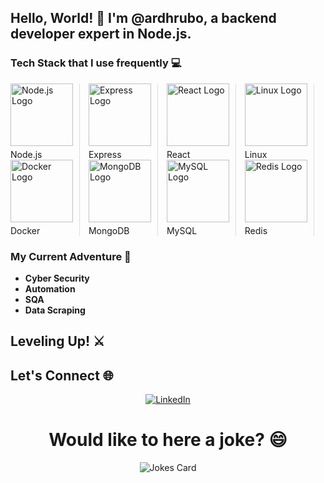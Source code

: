 ## Hello, World! 👋 I'm @ardhrubo, a backend developer expert in Node.js.

### Tech Stack that I use frequently 💻


 <div style="display: inline-block; border-right: 1px solid #ddd; padding-right: 10px; margin-right: 10px;">
            <a href="#"><img src="https://upload.wikimedia.org/wikipedia/commons/d/d9/Node.js_logo.svg" alt="Node.js Logo" width="100px" style="margin-bottom: 5px;"></a><br>
            <span style="font-size: 14px;">Node.js</span>
        </div>
        <div style="display: inline-block; border-right: 1px solid #ddd; padding-right: 10px; margin-right: 10px;">
            <a href="#"><img src="https://upload.wikimedia.org/wikipedia/commons/6/64/Expressjs.png" alt="Express Logo" width="100px" style="margin-bottom: 5px;"></a><br>
            <span style="font-size: 14px;">Express</span>
        </div>
        <div style="display: inline-block; border-right: 1px solid #ddd; padding-right: 10px; margin-right: 10px;">
            <a href="#"><img src="https://upload.wikimedia.org/wikipedia/commons/a/a7/React-icon.svg" alt="React Logo" width="100px" style="margin-bottom: 5px;"></a><br>
            <span style="font-size: 14px;">React</span>
        </div>
        <div style="display: inline-block; border-right: 1px solid #ddd; padding-right: 10px; margin-right: 10px;">
            <a href="#"><img src="https://upload.wikimedia.org/wikipedia/commons/3/35/Tux.svg" alt="Linux Logo" width="100px" style="margin-bottom: 5px;"></a><br>
            <span style="font-size: 14px;">Linux</span>
        </div>
        <div style="display: inline-block; border-right: 1px solid #ddd; padding-right: 10px; margin-right: 10px;">
            <a href="#"><img src="https://upload.wikimedia.org/wikipedia/commons/7/79/Docker_(container_engine)_logo.png" alt="Docker Logo" width="100px" style="margin-bottom: 5px;"></a><br>
            <span style="font-size: 14px;">Docker</span>
        </div>
        <div style="display: inline-block; border-right: 1px solid #ddd; padding-right: 10px; margin-right: 10px;">
            <a href="#"><img src="https://upload.wikimedia.org/wikipedia/commons/9/93/MongoDB_Logo.svg" alt="MongoDB Logo" width="100px" style="margin-bottom: 5px;"></a><br>
            <span style="font-size: 14px;">MongoDB</span>
        </div>
        <div style="display: inline-block; border-right: 1px solid #ddd; padding-right: 10px; margin-right: 10px;">
            <a href="#"><img src="https://upload.wikimedia.org/wikipedia/en/d/dd/MySQL_logo.svg" alt="MySQL Logo" width="100px" style="margin-bottom: 5px;"></a><br>
            <span style="font-size: 14px;">MySQL</span>
        </div>
        <div style="display: inline-block; border-right: 1px solid #ddd; padding-right: 10px; margin-right: 10px;">
            <a href="#"><img src="https://upload.wikimedia.org/wikipedia/en/6/6b/Redis_Logo.svg" alt="Redis Logo" width="100px" style="margin-bottom: 5px;"></a><br>
            <span style="font-size: 14px;">Redis</span>
      </div>


### My Current Adventure 🌱
- **Cyber Security**
- **Automation**
- **SQA**
- **Data Scraping**



## Leveling Up! ⚔️

## Let's Connect 🌐

<p align="center">
  <a href="https://www.linkedin.com/in/ardhrubo/">
    <img src="https://upload.wikimedia.org/wikipedia/commons/8/81/LinkedIn_icon.svg" alt="LinkedIn" />
  </a>
</p>

<h1 align="center"> Would like to here a joke? 😄 </h1>
<p align="center">
<img src="https://readme-jokes.vercel.app/api" alt="Jokes Card" />
</p>


